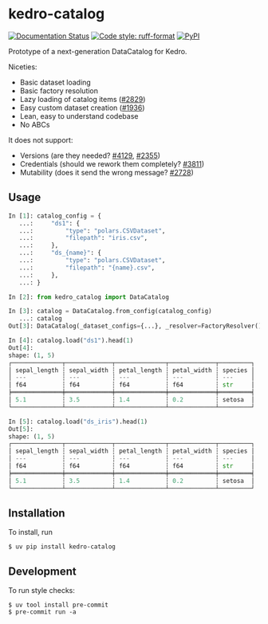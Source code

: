 # kedro-catalog

[![Documentation Status](https://readthedocs.org/projects/kedro-catalog/badge/?version=latest)](https://kedro-catalog.readthedocs.io/en/latest/?badge=latest)
[![Code style: ruff-format](https://img.shields.io/badge/code%20style-ruff_format-6340ac.svg)](https://github.com/astral-sh/ruff)
[![PyPI](https://img.shields.io/pypi/v/kedro-catalog)](https://pypi.org/project/kedro-catalog)

Prototype of a next-generation DataCatalog for Kedro.

Niceties:
- Basic dataset loading
- Basic factory resolution
- Lazy loading of catalog items ([#2829](https://github.com/kedro-org/kedro/issues/2829))
- Easy custom dataset creation ([#1936](https://github.com/kedro-org/kedro/issues/1936))
- Lean, easy to understand codebase
- No ABCs

It does not support:
- Versions (are they needed? [#4129](https://github.com/kedro-org/kedro/issues/4129),
  [#2355](https://github.com/kedro-org/kedro/issues/2355))
- Credentials (should we rework them completely? [#3811](https://github.com/kedro-org/kedro/issues/3811))
- Mutability (does it send the wrong message? [#2728](https://github.com/kedro-org/kedro/issues/2728))

## Usage

```python
In [1]: catalog_config = {
   ...:     "ds1": {
   ...:         "type": "polars.CSVDataset",
   ...:         "filepath": "iris.csv",
   ...:     },
   ...:     "ds_{name}": {
   ...:         "type": "polars.CSVDataset",
   ...:         "filepath": "{name}.csv",
   ...:     },
   ...: }

In [2]: from kedro_catalog import DataCatalog

In [3]: catalog = DataCatalog.from_config(catalog_config)
   ...: catalog
Out[3]: DataCatalog(_dataset_configs={...}, _resolver=FactoryResolver())

In [4]: catalog.load("ds1").head(1)
Out[4]:
shape: (1, 5)
┌──────────────┬─────────────┬──────────────┬─────────────┬─────────┐
│ sepal_length ┆ sepal_width ┆ petal_length ┆ petal_width ┆ species │
│ ---          ┆ ---         ┆ ---          ┆ ---         ┆ ---     │
│ f64          ┆ f64         ┆ f64          ┆ f64         ┆ str     │
╞══════════════╪═════════════╪══════════════╪═════════════╪═════════╡
│ 5.1          ┆ 3.5         ┆ 1.4          ┆ 0.2         ┆ setosa  │
└──────────────┴─────────────┴──────────────┴─────────────┴─────────┘

In [5]: catalog.load("ds_iris").head(1)
Out[5]:
shape: (1, 5)
┌──────────────┬─────────────┬──────────────┬─────────────┬─────────┐
│ sepal_length ┆ sepal_width ┆ petal_length ┆ petal_width ┆ species │
│ ---          ┆ ---         ┆ ---          ┆ ---         ┆ ---     │
│ f64          ┆ f64         ┆ f64          ┆ f64         ┆ str     │
╞══════════════╪═════════════╪══════════════╪═════════════╪═════════╡
│ 5.1          ┆ 3.5         ┆ 1.4          ┆ 0.2         ┆ setosa  │
└──────────────┴─────────────┴──────────────┴─────────────┴─────────┘
```

## Installation

To install, run

```
$ uv pip install kedro-catalog
```

## Development

To run style checks:

```
$ uv tool install pre-commit
$ pre-commit run -a
```
